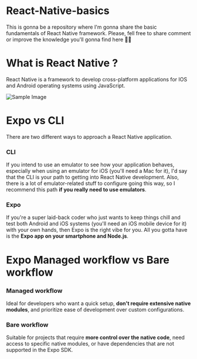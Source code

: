 # React-Native-basics
This is gonna be a repository where I'm gonna share the basic fundamentals of React Native framework. Please, fell free to share comment or improve the knowledge you'll gonna find here 🚀📱 

# What is React Native ?

React Native is a framework to develop cross-platform applications for IOS and Android operating systems using JavaScript.

![Sample Image](https://www.inovex.de/wp-content/uploads/2018/03/react-native-1500x880.png)

# Expo vs CLI
There are two different ways to approach a React Native application.

### CLI
If you intend to use an emulator to see how your application behaves, especially when using an emulator for iOS (you'll need a Mac for it), I'd say that the CLI is your path to getting into React Native development. Also, there is a lot of emulator-related stuff to configure going this way, so I recommend this path __if you really need to use emulators__.

### Expo
If you're a super laid-back coder who just wants to keep things chill and test both Android and iOS systems (you'll need an iOS mobile device for it) with your own hands, then Expo is the right vibe for you. All you gotta have is the __Expo app on your smartphone and Node.js__.

# Expo Managed workflow vs Bare workflow
### Managed workflow
Ideal for developers who want a quick setup, __don't require extensive native modules__, and prioritize ease of development over custom configurations.

### Bare workflow
Suitable for projects that require __more control over the native code__, need access to specific native modules, or have dependencies that are not supported in the Expo SDK.